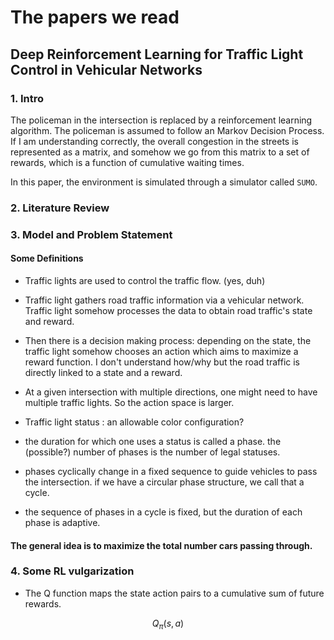 # The papers we read 

## Deep Reinforcement Learning for Traffic Light Control in Vehicular Networks

### 1. Intro

The policeman in the intersection is replaced by a reinforcement learning algorithm. The policeman is assumed to follow an Markov Decision Process. If I am understanding correctly,  the overall congestion in the streets is represented as a matrix, and somehow we go from this matrix to a set of rewards, which is a function of cumulative waiting times. 

In this paper, the environment is simulated through a simulator called `SUMO`. 

### 2. Literature Review 

### 3. Model and Problem Statement 

#### Some Definitions
	
* Traffic lights are used to control the traffic flow. (yes, duh) 

* Traffic light gathers road traffic information via a vehicular network. Traffic light somehow processes the data to obtain road traffic's state and reward. 

* Then there is a decision making process: depending on the state, the traffic light somehow chooses an action which aims to maximize a reward function. I don't understand how/why but the road traffic is directly linked to a state and a reward. 

* At a given intersection with multiple directions, one might need to have multiple traffic lights. So the action space is larger. 

* Traffic light status : an allowable color configuration? 

* the duration for which one uses a status is called a phase. the (possible?) number of phases is the number of legal statuses. 

* phases cyclically change in a fixed sequence to guide vehicles to pass the intersection. if we have a circular phase structure, we call that a cycle. 

* the sequence of phases in a cycle is fixed, but the duration of each phase is adaptive.  

#### The general idea is to maximize the total number cars passing through. 

### 4. Some RL vulgarization 

* The Q function maps the state action pairs to a cumulative sum of future rewards. 

$$Q_\pi(s,a) $$


